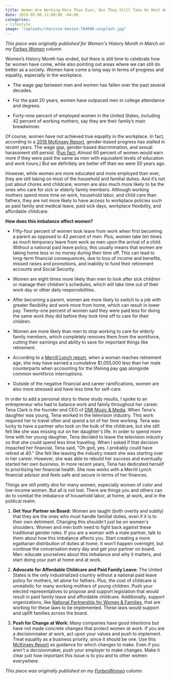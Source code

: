 ```yaml
---
title: Women Are Working More Than Ever, But They Still Take On Most Household Responsibilities
date: 2019-05-06 11:00:00 -04:00
categories:
- lifestyle
image: "/uploads/charisse-kenion-704696-unsplash.jpg"
---
```


*This piece was originally published for Women's History Month in March on my [Forbes Women](https://www.forbes.com/sites/maggiegermano/2019/03/27/women-are-working-more-than-ever-but-they-still-take-on-most-household-responsibilities/#fb77a352e9eb) column.*

Women’s History Month has ended, but there is still time to celebrate how far women have come, while also pointing out areas where we can still do better as a society. Women have come a long way in terms of progress and equality, especially in the workplace.

* The wage gap between men and women has fallen over the past several decades.

* For the past 20 years, women have outpaced men in college attendance and degrees.

* Forty-nine percent of employed women in the United States, including 42 percent of working mothers, say they are their family’s main breadwinner.

Of course, women have not achieved true equality in the workplace. In fact, according to a [2018 McKinsey Report](https://www.mckinsey.com/featured-insights/gender-equality/women-in-the-workplace-2018), gender-based progress has stalled in recent years. The wage gap, gender-based discrimination, and sexual harassment still persist. ([Fun fact:](https://www.brookings.edu/blog/brookings-now/2017/12/05/10-facts-about-american-women-in-the-workforce/) Almost 60 percent of women would earn more if they were paid the same as men with equivalent levels of education and work hours.) But we definitely are better off than we were 50 years ago.

However, while women are more educated and more employed than ever, they are still taking on most of the household and familial duties. And it’s not just about chores and childcare; women are also much more likely to be the ones who care for sick or elderly family members. Although working mothers spend more time on work, household labor, and child care than fathers, they are not more likely to have access to workplace policies such as paid family and medical leave, paid sick days, workplace flexibility, and affordable childcare.

**How does this imbalance affect women?**

* Fifty-four percent of women took leave from work when first becoming a parent as opposed to 42 percent of men. Plus, women take ten times as much temporary leave from work as men upon the arrival of a child. Without a national paid leave policy, this usually means that women are taking home less or no money during their time off. This can lead to long-term financial consequences, due to loss of income and benefits, missed raises and promotions, and inability to fund their retirement accounts and Social Security.

* Women are eight times more likely than men to look after sick children or manage their children's schedules, which will take time out of their work day or other daily responsibilities.

* After becoming a parent, women are more likely to switch to a job with greater flexibility and work more from home, which can result in lower pay. Twenty-one percent of women said they were paid less for doing the same work they did before they took time off to care for their children.

* Women are more likely than men to stop working to care for elderly family members, which completely removes them from the workforce, cutting their earnings and ability to save for important things like retirement.

* According to a [Merrill Lynch report](https://www.businesswire.com/news/home/20180419005028/en/Women-Fundamentally-Journeys-Financial-Wellness-Merrill-Lynch), when a woman reaches retirement age, she may have earned a cumulative $1,055,000 less than her male counterparts when accounting for the lifelong pay gap alongside common workforce interruptions.

* Outside of the negative financial and career ramifications, women are also more stressed and have less time for self-care.

In order to add a personal story to these study results, I spoke to an entrepreneur who had to balance work and family throughout her career. Tena Clark is the founder and CEO of [DMI Music & Media](https://www.dmimusic.com/). When Tena's daughter was young, Tena worked in the television industry. This work required her to travel often and spend a lot of her time working. Tena was lucky to have a partner who took on the bulk of the childcare, but she still felt like she was missing out on her daughter's life. In order to spend more time with her young daughter, Tena decided to leave the television industry so that she could spend less time traveling. When I asked if that decision impacted her financial, Tena said, "Oh god, yes. I probably could have retired at 40." She felt like leaving the industry meant she was starting over in her career. However, she was able to rebuild her success and eventually started her own business. In more recent years, Tena has dedicated herself to prioritizing her financial health. She now works with a Merrill Lynch financial advisor and feels safe and secure in terms of her finances.

Things are still pretty dire for many women, especially women of color and low-income women. But all is not lost. There are things you and others can do to combat the imbalance of household labor, at home, at work, and in the political realm.

1. **Get Your Partner on Board:** Women are taught (both overtly and subtly) that they are the ones who must handle familial duties, even if it is to their own detriment. Changing this shouldn't just be on women's shoulders. Women and men both need to fight back against these traditional gender roles. If you are a woman with a male partner, talk to them about how this imbalance affects you. Start creating a more egalitarian distribution of duties at home. It won't happen overnight, but continue the conversation every day and get your partner on board. Men: educate yourselves about this imbalance and why it matters, and start doing your part at home and at work.

2. **Advocate for Affordable Childcare and Paid Family Leave:** The United States is the only industrialized country without a national paid leave policy for mothers, let alone for fathers. Plus, the cost of childcare is unrealistic for many working mothers of young children. Push your elected representatives to propose and support legislation that would result in paid family leave and affordable childcare. Additionally, support organizations, like [National Partnership for Women & Families](http://www.nationalpartnership.org/), that are working for these laws to be implemented. These laws would support and uplift families across the board.

3. **Push for Change at Work:** Many companies have good intentions but have not made concrete changes that protect women at work. If you are a decisionmaker at work, act upon your values and push to implement. Treat equality as a business priority, since it should be one. Use this [McKinsey Report](https://www.mckinsey.com/featured-insights/gender-equality/women-in-the-workplace-2018) as guidance for which changes to make. Even if you aren't a decisionmaker, push your employer to make changes. Make it clear just how important this issue is to you and to other women everywhere.

*This piece was originally published on my [ForbesWomen](https://www.forbes.com/sites/maggiegermano/2019/03/27/women-are-working-more-than-ever-but-they-still-take-on-most-household-responsibilities/#6874fad952e9) column.*